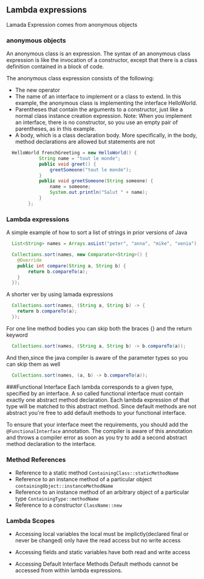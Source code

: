 ## Lambda expressions
Lamada Expression comes from anonymous objects

### anonymous objects
An anonymous class is an expression. 
The syntax of an anonymous class expression is like the invocation of a constructor, except that there is a class definition contained in a block of code.

The anonymous class expression consists of the following:

- The new operator
- The name of an interface to implement or a class to extend. In this example, the anonymous class is implementing the interface HelloWorld.
- Parentheses that contain the arguments to a constructor, just like a normal class instance creation expression. Note: When you implement an interface, there is no constructor, so you use an empty pair of parentheses, as in this example.
- A body, which is a class declaration body. More specifically, in the body, method declarations are allowed but statements are not

```java
  HelloWorld frenchGreeting = new HelloWorld() {
            String name = "tout le monde";
            public void greet() {
                greetSomeone("tout le monde");
            }
            public void greetSomeone(String someone) {
                name = someone;
                System.out.println("Salut " + name);
            }
        };
```

### Lambda expressions
A simple example of how to sort a list of strings in prior versions of Java

```java
  List<String> names = Arrays.asList("peter", "anna", "mike", "xenia");

  Collections.sort(names, new Comparator<String>() {
    @Override
    public int compare(String a, String b) {
        return b.compareTo(a);
    }
  });
```
A shorter ver by using lamada expressions

```java
  Collections.sort(names, (String a, String b) -> {
    return b.compareTo(a);
  });
```
For one line method bodies you can skip both the braces {} and the return keyword

```java
  Collections.sort(names, (String a, String b) -> b.compareTo(a));
```

And then,since the java compiler is aware of the parameter types so you can skip them as well

```java
  Collections.sort(names, (a, b) -> b.compareTo(a));
```

###Functional Interface
Each lambda corresponds to a given type, specified by an interface. 
A so called functional interface must contain exactly one abstract method declaration. 
Each lambda expression of that type will be matched to this abstract method. 
Since default methods are not abstract you're free to add default methods to your functional interface.

To ensure that your interface meet the requirements, you should add the `@FunctionalInterface` annotation. The compiler is aware of this annotation and throws a compiler error as soon as you try to add a second abstract method declaration to the interface.

### Method References
- Reference to a static method `ContainingClass::staticMethodName`
- Reference to an instance method of a particular object `containingObject::instanceMethodName`
- Reference to an instance method of an arbitrary object of a particular type `ContainingType::methodName`
- Reference to a constructor `ClassName::new`

### Lambda Scopes
- Accessing local variables
the local must be implictly(declared final or never be changed)
only have the read access but no write access

- Accessing fields and static variables
have both read and write access

- Accessing Default Interface Methods
Default methods cannot be accessed from within lambda expressions.
